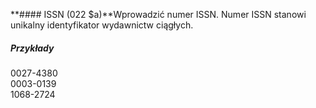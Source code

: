 **#### ISSN (022 $a)**Wprowadzić numer ISSN. Numer ISSN stanowi unikalny identyfikator wydawnictw ciągłych.

##### Przykłady  
0027-4380  
0003-0139  
1068-2724